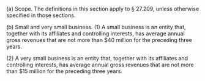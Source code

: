(a) Scope. The definitions in this section apply to § 27.209, unless otherwise specified in those sections.

(b) Small and very small business. (1) A small business is an entity that, together with its affiliates and controlling interests, has average annual gross revenues that are not more than $40 million for the preceding three years.

(2) A very small business is an entity that, together with its affiliates and controlling interests, has average annual gross revenues that are not more than $15 million for the preceding three years.

